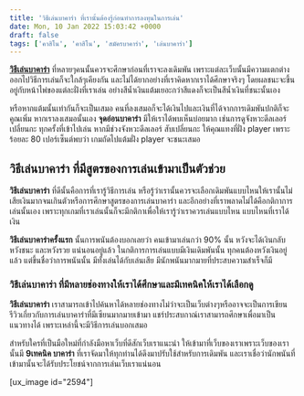 ```yaml
---
title: 'วิธีเล่นบาคาร่า ที่เรานั้นต้องรู้ก่อนทำการลงทุนในการเล่น'
date: Mon, 10 Jan 2022 15:03:42 +0000
draft: false
tags: ['คาสิโน', 'คาสิโน', 'สมัครบาคาร่า', 'เล่นบาคาร่า']
---
```


**[วิธีเล่นบาคาร่า](/archives/)** ที่หลายๆคนนั้นควรจะศึกษาก่อนที่เราจะลงเดิมพัน เพราะแต่ละเว็บนั้นมีความแตกต่างออกไปวิธีการเล่นก็จะใกล้ๆเคียงกัน และไม่ได้ยากอย่างที่เราคิดหากเราได้ศึกษาจริงๆ โดยผลชนะจะขึ้นอยู่กับหน้าไพ่ของแต่ละฝั่งที่เราเล่น อย่างสีน้ำเงินแต้มเยอะกว่าสีแดงก็จะเป็นสีน้ำเงินที่ชนะนั้นเอง

หรือหากแต้มนั้นเท่ากันก็จะเป็นเสมอ คนที่ลงเสมอก็จะได้เงินไปและเงินที่ได้จากการเดิมพันปกติก็จะคูณเพิ่ม หากเราลงเสมอนั้นเอง **จุดอ่อนบาคาร่า** มีให้เราได้พบเห็นบ่อยมาก เช่นการดูจังหวะดีลเลอร์เปลี่ยนกะ ทุกครั้งที่เข้าไปเล่น หากมีช่วงจังหวะดีลเลอร์ สับเปลี่ยนกะ ให้คุณแทงที่ฝั่ง player เพราะร้อยละ 80 เปอร์เซ็นต์พบว่า เกมถัดไปแต้มฝั่ง player จะชนะเสมอ

**วิธีเล่นบาคาร่า ที่มีสูตรของการเล่นเข้ามาเป็นตัวช่วย**
--------------------------------------------------------

**วิธีเล่นบาคาร่า** ที่ดีนั้นคือการที่เรารู้วิธีการเล่น หรือรู้ว่าเรานั้นควรจะเลือกเดิมพันแบบไหนให้เรานั้นไม่เสียเงินมากจนเกินตัวหรือการศึกษาสูตรของการเล่นบาคาร่า และอีกอย่างที่เราพลาดไม่ได้คือกติกาการเล่นนั้นเอง เพราะทุกเกมที่เราเล่นนั้นก็จะมีกติกาเพื่อให้เรารู้ว่าเราควรเล่นแบบไหน แบบไหนที่เราได้เงิน

**วิธีเล่นบาคาร่าครั้งแรก** นั้นการพนันต้องบอกเลยว่า คนเข้ามาเล่นกว่า 90% นั้น หวังจะได้เงินกลับ หวังชนะ และหวังรวย แน่นอนอยู่แล้ว ในกติการการเล่นแบบมีเงินเดิมพันนั้น ทุกคนต้องหวังเงินอยู่แล้ว แต่ขึ้นชื่อว่าการพนันนั้น มีทั้งเล่นได้กับเล่นเสีย มีนักพนันมากมายที่ประสบความสำเร็จก็มี

### **วิธีเล่นบาคาร่า ที่มีหลายช่องทางให้เราได้ศึกษาและมีเทคนิคให้เราได้เลือกดู**

**วิธีเล่นบาคาร่า** เราสามารถเข้าไปค้นหาได้หลายช่องทางไม่ว่าจะเป็นเว็บต่างๆหรืออาจจะเป็นการเขียนรีวิวเกี่ยวกับการเล่นบาคาร่าที่มีเซียนมากมายเข้ามา แชร์ประสบกาณ์เราสามารถศึกษาเพื่อมาเป็นแนวทางได้ เพราะเหล่านี้จะมีวิธีการเล่นบอกเสมอ

สำหรับใครที่เป็นมือใหม่ที่กำลังมือหาเว็บที่ดีสักเว็บเราแนะนำ ให้เข้ามาที่เว็บของเราเพราะเว็บของเรานั้นมี **9เทคนิค บาคาร่า** ที่เราจัดมาให้ทุกท่านได้ดึงมาปรับใช้สำหรับการเดิมพัน และเราเชื่อว่านักพนันที่เข้ามานั้นจะได้รับประโยชน์จากการเล่นเว็บเราแน่นอน

\[ux\_image id="2594"\]